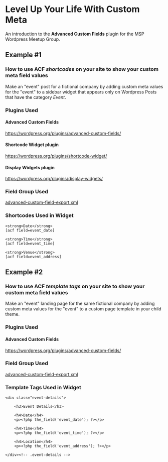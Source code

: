 # Level Up Your Life With Custom Meta

An introduction to the **Advanced Custom Fields** plugin for the MSP Wordpress Meetup Group.

## Example #1

### How to use ACF *shortcodes* on your site to show your custom meta field values
Make an "event" post for a fictional company by adding custom meta values for the "event" to a sidebar widget that appears only on Wordpress Posts that have the category *Event*.

### Plugins Used

#### Advanced Custom Fields
https://wordpress.org/plugins/advanced-custom-fields/

#### Shortcode Widget plugin
https://wordpress.org/plugins/shortcode-widget/

#### Display Widgets plugin
https://wordpress.org/plugins/display-widgets/

### Field Group Used

[advanced-custom-field-export.xml](https://github.com/mcurren/acf-meetup-examples/blob/master/advanced-custom-field-export.xml "Event Details ACF Field Group")

### Shortcodes Used in Widget

    <strong>Date</strong>  
    [acf field=event_date]

    <strong>Time</strong>  
    [acf field=event_time]

    <strong>Venue</strong>  
    [acf field=event_address]

## Example #2

### How to use ACF *template tags* on your site to show your custom meta field values
Make an "event" landing page for the same fictional company by adding custom meta values for the "event" to a custom page template in your child theme.

### Plugins Used

#### Advanced Custom Fields
https://wordpress.org/plugins/advanced-custom-fields/

### Field Group Used

[advanced-custom-field-export.xml](https://github.com/mcurren/acf-meetup-examples/blob/master/advanced-custom-field-export.xml "Event Details ACF Field Group")

### Template Tags Used in Widget

    <div class="event-details">

        <h3>Event Details</h3>

        <h4>Date</h4>
        <p><?php the_field('event_date'); ?></p>

        <h4>Time</h4>
        <p><?php the_field('event_time'); ?></p>

        <h4>Location</h4>
        <p><?php the_field('event_address'); ?></p>

    </div><!-- .event-details -->

